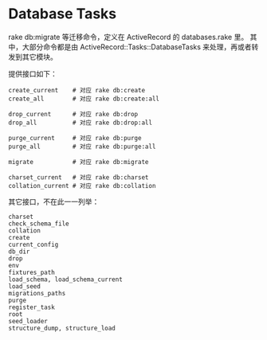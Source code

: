 # Database Tasks

rake db:migrate 等迁移命令，定义在 ActiveRecord 的 databases.rake 里。
其中，大部分命令都是由 ActiveRecord::Tasks::DatabaseTasks 来处理，再或者转发到其它模块。

提供接口如下：

```
create_current    # 对应 rake db:create
create_all        # 对应 rake db:create:all

drop_current      # 对应 rake db:drop
drop_all          # 对应 rake db:drop:all

purge_current     # 对应 rake db:purge
purge_all         # 对应 rake db:purge:all

migrate           # 对应 rake db:migrate

charset_current   # 对应 rake db:charset
collation_current # 对应 rake db:collation
```

其它接口，不在此一一列举：

```
charset
check_schema_file
collation
create
current_config
db_dir
drop
env
fixtures_path
load_schema, load_schema_current
load_seed
migrations_paths
purge
register_task
root
seed_loader
structure_dump, structure_load
```
